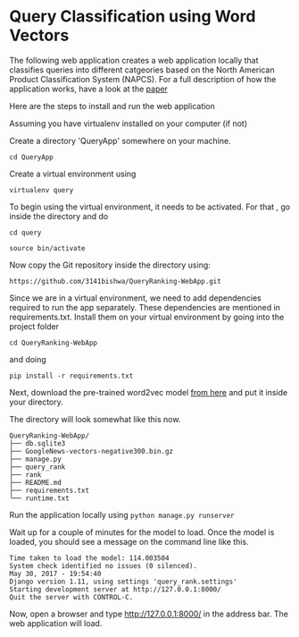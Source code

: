 # Query Classification using Word Vectors

The following web application creates a web application locally that classifies  queries into different catgeories based on the North American Product Classification System (NAPCS). For a full description of how the application works, have a look at the [paper](https://drive.google.com/file/d/0B1ttwhq718PdV1Rrbk0tT01iOGxhRHlsOHJJYkV4Qmx6OHhv/view?usp=sharing)

Here are the steps to install and run the web application

Assuming you have virtualenv installed on your computer (if not)

Create a directory 'QueryApp' somewhere on your machine.

`cd QueryApp`

Create a virtual environment using

`virtualenv query`

To begin using the virtual environment, it needs to be activated. For that , go inside the directory and do

`cd query`

`source bin/activate`

Now copy the Git repository inside the directory using:

`https://github.com/3141bishwa/QueryRanking-WebApp.git`

Since we are in a virtual environment, we need to add dependencies required to run the app separately. These dependencies are mentioned in requirements.txt. Install them on your virtual environment by going into the project folder 

`cd QueryRanking-WebApp`

and doing

`pip install -r requirements.txt`

Next, download the pre-trained word2vec model [from here](https://drive.google.com/uc?id=0B7XkCwpI5KDYNlNUTTlSS21pQmM&export=download) and put it inside your directory.

The directory will look somewhat like this now.

```
QueryRanking-WebApp/
├── db.sqlite3
├── GoogleNews-vectors-negative300.bin.gz
├── manage.py
├── query_rank
├── rank
├── README.md
├── requirements.txt
└── runtime.txt
```

Run the application locally using 
`python manage.py runserver`

Wait up for a couple of minutes for the model to load.
Once the model is loaded, you should see a message on the command line like this.

```
Time taken to load the model: 114.003504
System check identified no issues (0 silenced).
May 30, 2017 - 19:54:40
Django version 1.11, using settings 'query_rank.settings'
Starting development server at http://127.0.0.1:8000/
Quit the server with CONTROL-C.
```

Now, open a browser and type http://127.0.0.1:8000/ in the address bar. The web application will load.


